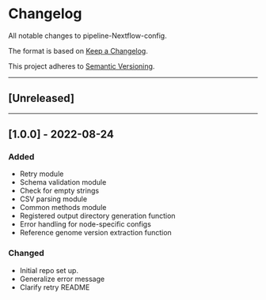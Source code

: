 # Changelog
All notable changes to pipeline-Nextflow-config.

The format is based on [Keep a Changelog](https://keepachangelog.com/en/1.0.0/).

This project adheres to [Semantic Versioning](https://semver.org/spec/v2.0.0.html).

---

## [Unreleased]

---

## [1.0.0] - 2022-08-24
### Added
- Retry module
- Schema validation module
- Check for empty strings
- CSV parsing module
- Common methods module
- Registered output directory generation function
- Error handling for node-specific configs
- Reference genome version extraction function
### Changed
- Initial repo set up.
- Generalize error message
- Clarify retry README
